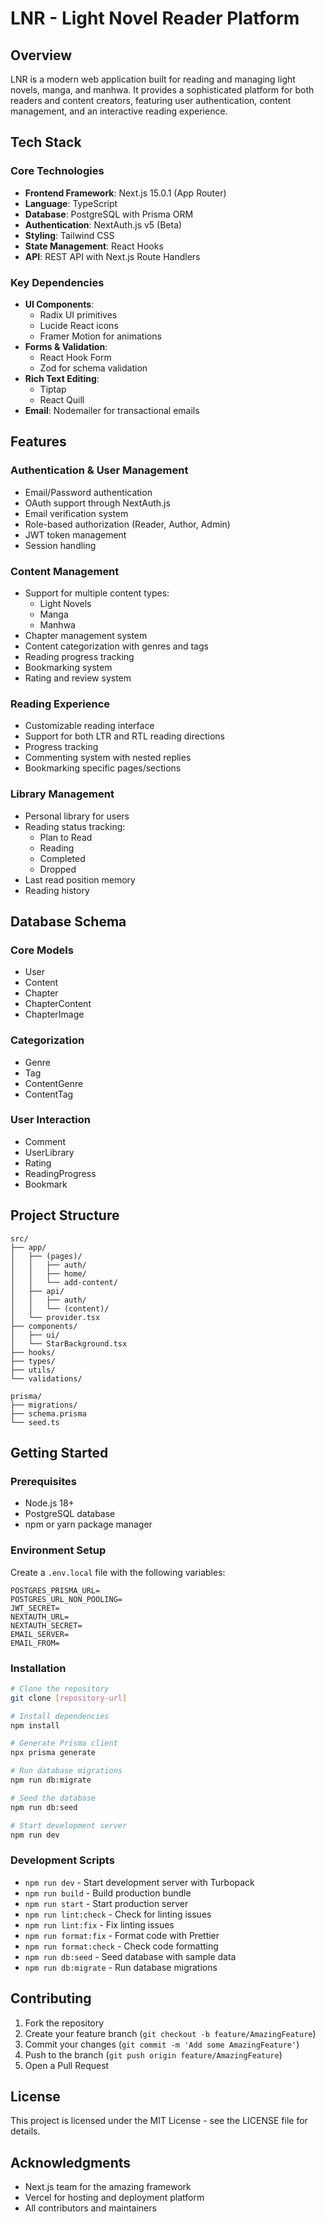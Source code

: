 # LNR - Light Novel Reader Platform

## Overview
LNR is a modern web application built for reading and managing light novels, manga, and manhwa. It provides a sophisticated platform for both readers and content creators, featuring user authentication, content management, and an interactive reading experience.

## Tech Stack

### Core Technologies
- **Frontend Framework**: Next.js 15.0.1 (App Router)
- **Language**: TypeScript
- **Database**: PostgreSQL with Prisma ORM
- **Authentication**: NextAuth.js v5 (Beta)
- **Styling**: Tailwind CSS
- **State Management**: React Hooks
- **API**: REST API with Next.js Route Handlers

### Key Dependencies
- **UI Components**: 
  - Radix UI primitives
  - Lucide React icons
  - Framer Motion for animations
- **Forms & Validation**: 
  - React Hook Form
  - Zod for schema validation
- **Rich Text Editing**: 
  - Tiptap
  - React Quill
- **Email**: Nodemailer for transactional emails

## Features

### Authentication & User Management
- Email/Password authentication
- OAuth support through NextAuth.js
- Email verification system
- Role-based authorization (Reader, Author, Admin)
- JWT token management
- Session handling

### Content Management
- Support for multiple content types:
  - Light Novels
  - Manga
  - Manhwa
- Chapter management system
- Content categorization with genres and tags
- Reading progress tracking
- Bookmarking system
- Rating and review system

### Reading Experience
- Customizable reading interface
- Support for both LTR and RTL reading directions
- Progress tracking
- Commenting system with nested replies
- Bookmarking specific pages/sections

### Library Management
- Personal library for users
- Reading status tracking:
  - Plan to Read
  - Reading
  - Completed
  - Dropped
- Last read position memory
- Reading history

## Database Schema

### Core Models
- User
- Content
- Chapter
- ChapterContent
- ChapterImage

### Categorization
- Genre
- Tag
- ContentGenre
- ContentTag

### User Interaction
- Comment
- UserLibrary
- Rating
- ReadingProgress
- Bookmark

## Project Structure

```
src/
├── app/
│   ├── (pages)/
│   │   ├── auth/
│   │   ├── home/
│   │   └── add-content/
│   ├── api/
│   │   ├── auth/
│   │   └── (content)/
│   └── provider.tsx
├── components/
│   ├── ui/
│   └── StarBackground.tsx
├── hooks/
├── types/
├── utils/
└── validations/

prisma/
├── migrations/
├── schema.prisma
└── seed.ts
```

## Getting Started

### Prerequisites
- Node.js 18+ 
- PostgreSQL database
- npm or yarn package manager

### Environment Setup
Create a `.env.local` file with the following variables:
```env
POSTGRES_PRISMA_URL=
POSTGRES_URL_NON_POOLING=
JWT_SECRET=
NEXTAUTH_URL=
NEXTAUTH_SECRET=
EMAIL_SERVER=
EMAIL_FROM=
```

### Installation
```bash
# Clone the repository
git clone [repository-url]

# Install dependencies
npm install

# Generate Prisma client
npx prisma generate

# Run database migrations
npm run db:migrate

# Seed the database
npm run db:seed

# Start development server
npm run dev
```

### Development Scripts
- `npm run dev` - Start development server with Turbopack
- `npm run build` - Build production bundle
- `npm run start` - Start production server
- `npm run lint:check` - Check for linting issues
- `npm run lint:fix` - Fix linting issues
- `npm run format:fix` - Format code with Prettier
- `npm run format:check` - Check code formatting
- `npm run db:seed` - Seed database with sample data
- `npm run db:migrate` - Run database migrations

## Contributing
1. Fork the repository
2. Create your feature branch (`git checkout -b feature/AmazingFeature`)
3. Commit your changes (`git commit -m 'Add some AmazingFeature'`)
4. Push to the branch (`git push origin feature/AmazingFeature`)
5. Open a Pull Request

## License
This project is licensed under the MIT License - see the LICENSE file for details.

## Acknowledgments
- Next.js team for the amazing framework
- Vercel for hosting and deployment platform
- All contributors and maintainers
